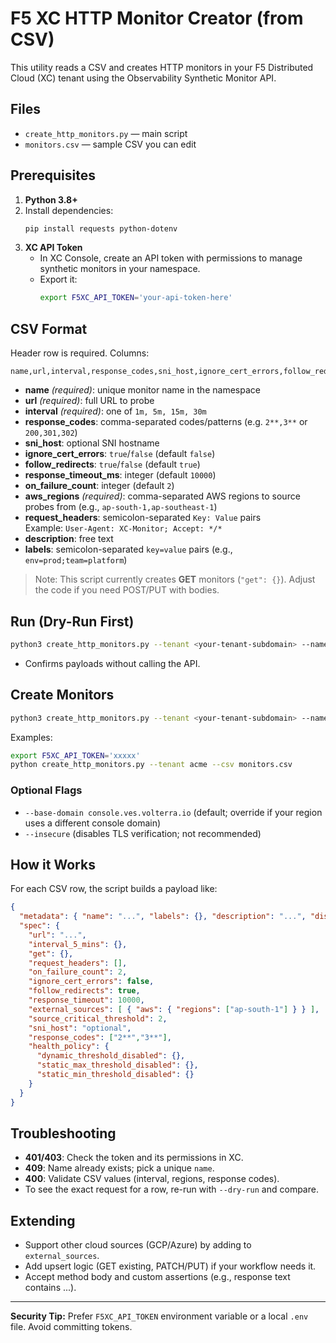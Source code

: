 
# F5 XC HTTP Monitor Creator (from CSV)

This utility reads a CSV and creates HTTP monitors in your F5 Distributed Cloud (XC) tenant using the Observability Synthetic Monitor API.

## Files
- `create_http_monitors.py` — main script
- `monitors.csv` — sample CSV you can edit

## Prerequisites
1. **Python 3.8+**
2. Install dependencies:
   ```bash
   pip install requests python-dotenv
   ```
3. **XC API Token**
   - In XC Console, create an API token with permissions to manage synthetic monitors in your namespace.
   - Export it:
     ```bash
     export F5XC_API_TOKEN='your-api-token-here'
     ```

## CSV Format
Header row is required. Columns:
```
name,url,interval,response_codes,sni_host,ignore_cert_errors,follow_redirects,response_timeout_ms,on_failure_count,aws_regions,request_headers,description,labels
```
- **name** *(required)*: unique monitor name in the namespace
- **url** *(required)*: full URL to probe
- **interval** *(required)*: one of `1m, 5m, 15m, 30m`
- **response_codes**: comma-separated codes/patterns (e.g. `2**,3**` or `200,301,302`)
- **sni_host**: optional SNI hostname
- **ignore_cert_errors**: `true`/`false` (default `false`)
- **follow_redirects**: `true`/`false` (default `true`)
- **response_timeout_ms**: integer (default `10000`)
- **on_failure_count**: integer (default `2`)
- **aws_regions** *(required)*: comma-separated AWS regions to source probes from (e.g., `ap-south-1,ap-southeast-1`)
- **request_headers**: semicolon-separated `Key: Value` pairs  
  Example: `User-Agent: XC-Monitor; Accept: */*`
- **description**: free text
- **labels**: semicolon-separated `key=value` pairs (e.g., `env=prod;team=platform`)

> Note: This script currently creates **GET** monitors (`"get": {}`). Adjust the code if you need POST/PUT with bodies.

## Run (Dry-Run First)
```bash
python3 create_http_monitors.py --tenant <your-tenant-subdomain> --namespace default --csv monitors.csv --dry-run
```
- Confirms payloads without calling the API.

## Create Monitors
```bash
python3 create_http_monitors.py --tenant <your-tenant-subdomain> --namespace default --csv monitors.csv
```
Examples:
```bash
export F5XC_API_TOKEN='xxxxx'
python create_http_monitors.py --tenant acme --csv monitors.csv
```

### Optional Flags
- `--base-domain console.ves.volterra.io` (default; override if your region uses a different console domain)
- `--insecure` (disables TLS verification; not recommended)

## How it Works
For each CSV row, the script builds a payload like:
```json
{
  "metadata": { "name": "...", "labels": {}, "description": "...", "disable": false, "annotations": {} },
  "spec": {
    "url": "...",
    "interval_5_mins": {},
    "get": {},
    "request_headers": [],
    "on_failure_count": 2,
    "ignore_cert_errors": false,
    "follow_redirects": true,
    "response_timeout": 10000,
    "external_sources": [ { "aws": { "regions": ["ap-south-1"] } } ],
    "source_critical_threshold": 2,
    "sni_host": "optional",
    "response_codes": ["2**","3**"],
    "health_policy": {
      "dynamic_threshold_disabled": {},
      "static_max_threshold_disabled": {},
      "static_min_threshold_disabled": {}
    }
  }
}
```

## Troubleshooting
- **401/403**: Check the token and its permissions in XC.
- **409**: Name already exists; pick a unique `name`.
- **400**: Validate CSV values (interval, regions, response codes).  
- To see the exact request for a row, re-run with `--dry-run` and compare.

## Extending
- Support other cloud sources (GCP/Azure) by adding to `external_sources`.
- Add upsert logic (GET existing, PATCH/PUT) if your workflow needs it.
- Accept method body and custom assertions (e.g., response text contains ...).

---

**Security Tip:** Prefer `F5XC_API_TOKEN` environment variable or a local `.env` file. Avoid committing tokens.
